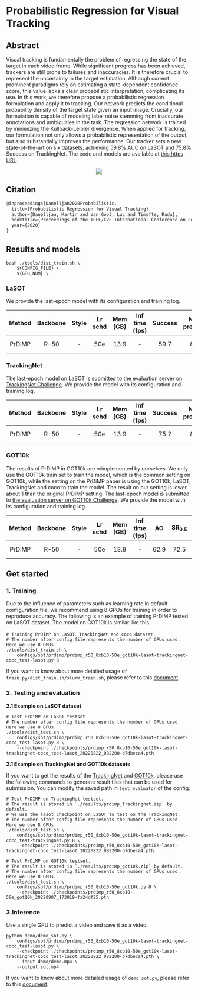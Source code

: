 # Probabilistic Regression for Visual Tracking

## Abstract

<!-- [ABSTRACT] -->

Visual tracking is fundamentally the problem of regressing the state of the target in each video frame. While significant progress has been achieved, trackers are still prone to failures and inaccuracies. It is therefore crucial to represent the uncertainty in the target estimation. Although current prominent paradigms rely on estimating a state-dependent confidence score, this value lacks a clear probabilistic interpretation, complicating its use.
In this work, we therefore propose a probabilistic regression formulation and apply it to tracking. Our network predicts the conditional probability density of the target state given an input image. Crucially, our formulation is capable of modeling label noise stemming from inaccurate annotations and ambiguities in the task. The regression network is trained by minimizing the Kullback-Leibler divergence. When applied for tracking, our formulation not only allows a probabilistic representation of the output, but also substantially improves the performance. Our tracker sets a new state-of-the-art on six datasets, achieving 59.8% AUC on LaSOT and 75.8% Success on TrackingNet. The code and models are available at [this https URL](https://github.com/visionml/pytracking).

<!-- [IMAGE] -->

<div align="center">
  <img src="https://user-images.githubusercontent.com/34888372/188844862-9bec1963-54f4-4c1c-b013-52fec3811465.png"/>
</div>

## Citation

<!-- [ALGORITHM] -->

```latex
@inproceedings{Danelljan2020Probabilistic,
  title={Probabilistic Regression for Visual Tracking},
  author={Danelljan, Martin and Van Gool, Luc and Timofte, Radu},
  booktitle={Proceedings of the IEEE/CVF International Conference on Computer Vision},
  year={2020}
}
```

## Results and models

```
bash ./tools/dist_train.sh \
    ${CONFIG_FILE} \
    ${GPU_NUM} \
```

### LaSOT

We provide the last-epoch model with its configuration and training log.

| Method | Backbone | Style | Lr schd | Mem (GB) | Inf time (fps) | Success | Norm precision | Precision |                                   Config                                   |                                                                                                                                                                                                                Download                                                                                                                                                                                                                |
| :----: | :------: | :---: | :-----: | :------: | :------------: | :-----: | :------------: | :-------: | :------------------------------------------------------------------------: | :------------------------------------------------------------------------------------------------------------------------------------------------------------------------------------------------------------------------------------------------------------------------------------------------------------------------------------------------------------------------------------------------------------------------------------: |
| PrDiMP |   R-50   |   -   |   50e   |   13.9   |       -        |  59.7   |      67.7      |   60.5    | [config](prdimp_r50_8xb10-50e_got10k-lasot-trackingnet-coco_test-lasot.py) | [model](https://download.openmmlab.com/mmtracking/sot/prdimp/prdimp_r50_8xb10-50e_got10k-lasot-trackingnet-coco_test-lasot/prdimp_r50_8xb10-50e_got10k-lasot-trackingnet-coco_test-lasot_20220822_082200-b7dbeca4.pth) \| [log](https://download.openmmlab.com/mmtracking/sot/prdimp/prdimp_r50_8xb10-50e_got10k-lasot-trackingnet-coco_test-lasot/prdimp_r50_8xb10-50e_got10k-lasot-trackingnet-coco_test-lasot_20220822_082200.json) |

### TrackingNet

The last-epoch model on LaSOT is submitted to [the evaluation server on TrackingNet Challenge](https://eval.ai/web/challenges/challenge-page/1805/). We provide the model with its configuration and training log.

| Method | Backbone | Style | Lr schd | Mem (GB) | Inf time (fps) | Success | Norm precision | Precision |                                      Config                                      |                                                                                                                                                                                                                Download                                                                                                                                                                                                                |
| :----: | :------: | :---: | :-----: | :------: | :------------: | :-----: | :------------: | :-------: | :------------------------------------------------------------------------------: | :------------------------------------------------------------------------------------------------------------------------------------------------------------------------------------------------------------------------------------------------------------------------------------------------------------------------------------------------------------------------------------------------------------------------------------: |
| PrDiMP |   R-50   |   -   |   50e   |   13.9   |       -        |  75.2   |      80.5      |   70.1    | [config](prdimp_r50_8xb10-50e_got10k-lasot-trackingnet-coco_test-trackingnet.py) | [model](https://download.openmmlab.com/mmtracking/sot/prdimp/prdimp_r50_8xb10-50e_got10k-lasot-trackingnet-coco_test-lasot/prdimp_r50_8xb10-50e_got10k-lasot-trackingnet-coco_test-lasot_20220822_082200-b7dbeca4.pth) \| [log](https://download.openmmlab.com/mmtracking/sot/prdimp/prdimp_r50_8xb10-50e_got10k-lasot-trackingnet-coco_test-lasot/prdimp_r50_8xb10-50e_got10k-lasot-trackingnet-coco_test-lasot_20220822_082200.json) |

### GOT10k

The results of PrDiMP in GOT10k are reimplemented by ourselves. We only use the GOT10k train set to train the model, which is the common setting on GOT10k, while the setting on the PrDiMP paper is using the GOT10k, LaSOT, TrackingNet and coco to train the model. The result on our setting is lower about 1 than the original PrDiMP setting. The last-epoch model is submitted to [the evaluation server on GOT10k Challenge](http://got-10k.aitestunion.com/). We provide the model with its configuration and training log.

| Method | Backbone | Style | Lr schd | Mem (GB) | Inf time (fps) |  AO  | SR<sub>0.5</sub> | SR<sub>0.75</sub> |                  Config                  |                                                                                                                                            Download                                                                                                                                            |
| :----: | :------: | :---: | :-----: | :------: | :------------: | :--: | :--------------: | :---------------: | :--------------------------------------: | :--------------------------------------------------------------------------------------------------------------------------------------------------------------------------------------------------------------------------------------------------------------------------------------------: |
| PrDiMP |   R-50   |   -   |   50e   |   13.9   |       -        | 62.9 |       72.5       |       52.8        | [config](prdimp_r50_8xb10-50e_got10k.py) | [model](https://download.openmmlab.com/mmtracking/sot/prdimp/prdimp_r50_8xb10-50e_got10k/prdimp_r50_8xb10-50e_got10k_20220907_173919-fa24df25.pth) \| [log](https://download.openmmlab.com/mmtracking/sot/prdimp/prdimp_r50_8xb10-50e_got10k/prdimp_r50_8xb10-50e_got10k_20220907_173919.json) |

## Get started

### 1. Training

Due to the influence of parameters such as learning rate in default configuration file, we recommend using 8 GPUs for training in order to reproduce accuracy. The following is an example of training PrDiMP tested on LaSOT dataset. The model on GOT10k is similar like this.

```shell
# Training PrDiMP on LaSOT、TrackingNet and coco dataset.
# The number after config file represents the number of GPUs used. Here we use 8 GPUs
./tools/dist_train.sh \
    configs/sot/prdimp/prdimp_r50_8xb10-50e_got10k-lasot-trackingnet-coco_test-lasot.py 8
```

If you want to know about more detailed usage of `train.py/dist_train.sh/slurm_train.sh`, please refer to this [document](../../../docs/en/user_guides/4_train_test.md).

### 2. Testing and evaluation

**2.1 Example on LaSOT dataset**

```shell
# Test PrDiMP on LaSOT testset
# The number after config file represents the number of GPUs used. Here we use 8 GPUs.
./tools/dist_test.sh \
    configs/sot/prdimp/prdimp_r50_8xb10-50e_got10k-lasot-trackingnet-coco_test-lasot.py 8 \
    --checkpoint ./checkpoints/prdimp_r50_8xb10-50e_got10k-lasot-trackingnet-coco_test-lasot_20220822_082200-b7dbeca4.pth
```

**2.1 Example on TrackingNet and GOT10k datasets**

If you want to get the results of the [TrackingNet](https://eval.ai/web/challenges/challenge-page/1805/) and [GOT10k](http://got-10k.aitestunion.com/), please use the following commands to generate result files that can be used for submission. You can modify the saved path in `test_evaluator` of the config.

```shell
# Test PrDIMP on TrackingNet testset.
# The result is stored in `./results/prdimp_trackingnet.zip` by default.
# We use the lasot checkpoint on LaSOT to test on the TrackingNet.
# The number after config file represents the number of GPUs used. Here we use 8 GPUs.
./tools/dist_test.sh \
    configs/sot/prdimp/prdimp_r50_8xb10-50e_got10k-lasot-trackingnet-coco_test-trackingnet.py 8 \
    --checkpoint ./checkpoints/prdimp_r50_8xb10-50e_got10k-lasot-trackingnet-coco_test-lasot_20220822_082200-b7dbeca4.pth
```

```shell
# Test PrDiMP on GOT10k testset.
# The result is stored in `./results/prdimp_got10k.zip` by default.
# The number after config file represents the number of GPUs used. Here we use 8 GPUs.
./tools/dist_test.sh \
    configs/sot/prdimp/prdimp_r50_8xb10-50e_got10k.py 8 \
    --checkpoint ./checkpoints/prdimp_r50_8xb10-50e_got10k_20220907_173919-fa24df25.pth
```

### 3.Inference

Use a single GPU to predict a video and save it as a video.

```shell
python demo/demo_sot.py \
    configs/sot/prdimp/prdimp_r50_8xb10-50e_got10k-lasot-trackingnet-coco_test-lasot.py \
    --checkpoint ./checkpoints/prdimp_r50_8xb10-50e_got10k-lasot-trackingnet-coco_test-lasot_20220822_082200-b7dbeca4.pth \
    --input demo/demo.mp4 \
    --output sot.mp4
```

If you want to know about more detailed usage of `demo_sot.py`, please refer to this [document](../../../docs/en/user_guides/3_inference.md).
